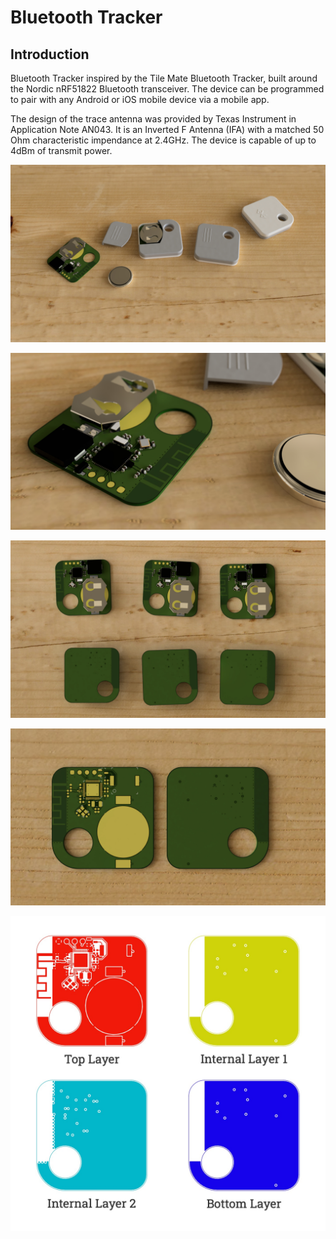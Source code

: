 # Bluetooth Tracker

## Introduction
Bluetooth Tracker inspired by the Tile Mate Bluetooth Tracker, built around the Nordic nRF51822 Bluetooth transceiver. The device can be programmed to pair with any Android or iOS mobile device via a mobile app.

The design of the trace antenna was provided by Texas Instrument in Application Note AN043. It is an Inverted F Antenna (IFA) with a matched 50 Ohm characteristic impendance at 2.4GHz. The device is capable of up to 4dBm of transmit power.

![Bluetooth Tracker PCB with enclosure.](media/scene1.jpg)

![Bleutooth Tracker PCB close up.](media/scene3.jpg)

![Bluetooth Tracker PCB, top and bottom.](media/scene4.jpg)

![Bluetooth Tracker PCB, top and bottom.](media/scene5.jpg)

![PCB copper layers.](media/copper-layers.jpg)
